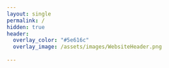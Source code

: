 ```yaml
---
layout: single
permalink: /
hidden: true
header:
  overlay_color: "#5e616c"
  overlay_image: /assets/images/WebsiteHeader.png
  
---
```

